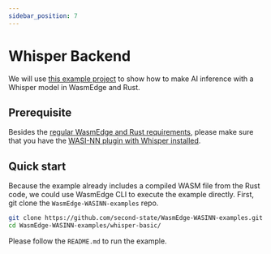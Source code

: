 ```yaml
---
sidebar_position: 7
---
```


# Whisper Backend

We will use [this example project](https://github.com/second-state/WasmEdge-WASINN-examples/tree/master/whisper-basic) to show how to make AI inference with a Whisper model in WasmEdge and Rust.

## Prerequisite

Besides the [regular WasmEdge and Rust requirements](../../rust/setup.md), please make sure that you have the [WASI-NN plugin with Whisper installed](../../../start/install.md#install-wasmedge-with-plug-ins).

## Quick start

Because the example already includes a compiled WASM file from the Rust code, we could use WasmEdge CLI to execute the example directly. First, git clone the `WasmEdge-WASINN-examples` repo.

```bash
git clone https://github.com/second-state/WasmEdge-WASINN-examples.git
cd WasmEdge-WASINN-examples/whisper-basic/
```

Please follow the `README.md` to run the example.
